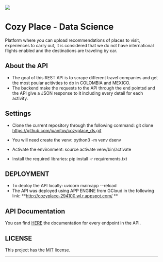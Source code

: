 ![](https://i.imgur.com/jvR9cyz.png)
# Cozy Place - Data Science

Platform where you can upload recommendations of places to visit, experiences to carry out, it is considered that we do not have international flights enabled and the destinations are traveling by car.

## About the API 
- The goal of this REST API  is to scrape different travel companies and get the most poular acitivties to do in COLOMBIA and MEXICO.
-  The backend make the requests to the API through the end pointsd and the API give a JSON response to it including every detail for each activity.


## Settings
- Clone the current repository through the following command:
       git clone https://github.com/juanjtov/cozyplace_ds.git

- You will need  create the venv:
        python3 -m venv dsenv

- Activate the environment:
		source activate venv/bin/activate	
- Install the required libraries:
		pip install -r requirements.txt	

## DEPLOYMENT
- To deploy the API locally:
		uvicorn main:app --reload	
- The API was deployed using APP ENGINE from GCloud in the following link:
**http://cozyplace-294100.wl.r.appspot.com/
**

## API Documentation
You can find [HERE](http://cozyplace-294100.wl.r.appspot.com/docs#/) the documentation for every endpoint in the API.

## LICENSE
This project has the [MIT](https://choosealicense.com/licenses/mit/) license.




                
----
